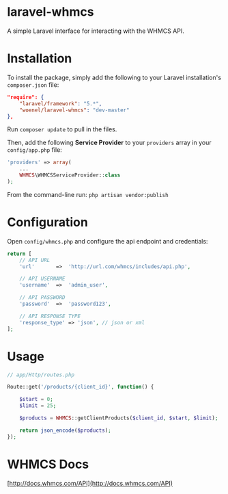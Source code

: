laravel-whmcs
======

A simple Laravel interface for interacting with the WHMCS API.


# Installation
To install the package, simply add the following to your Laravel installation's `composer.json` file:

```json
"require": {
	"laravel/framework": "5.*",
	"woenel/laravel-whmcs": "dev-master"
},
```

Run `composer update` to pull in the files.

Then, add the following **Service Provider** to your `providers` array in your `config/app.php` file:

```php
'providers' => array(
	...
	WHMCS\WHMCSServiceProvider::class
);
```

From the command-line run:
`php artisan vendor:publish`

# Configuration

Open `config/whmcs.php` and configure the api endpoint and credentials:

```php
return [
	// API URL
	'url'		=>	'http://url.com/whmcs/includes/api.php',

	// API USERNAME
	'username'	=>	'admin_user',

	// API PASSWORD
	'password'	=>	'password123',

	// API RESPONSE TYPE
	'response_type'	=> 'json', // json or xml
];
```

# Usage
```php
// app/Http/routes.php

Route::get('/products/{client_id}', function() {

    $start = 0;
    $limit = 25;

    $products = WHMCS::getClientProducts($client_id, $start, $limit);

    return json_encode($products);
});
```

# WHMCS Docs
[http://docs.whmcs.com/API](http://docs.whmcs.com/API)
